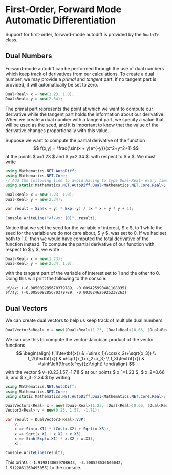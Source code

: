 # First-Order, Forward Mode Automatic Differentiation

Support for first-order, forward-mode autodiff is provided by the `Dual<T>` class.

## Dual Numbers

Forward-mode autodiff can be performed through the use of dual numbers which keep track of derivatives from our calculations. To create a dual number, we may provide a *primal* and *tangent* part. If no tangent part is provided, it will automatically be set to zero.
```csharp
Dual<Real> x = new(1.23, 1.0);
Dual<Real> y = new(2.34);
```
The primal part represents the point at which we want to compute our derivative while the tangent part holds the information about our derivative. When we create a dual number with a tangent part, we specify a value that will be used as the seed, and it is important to know that the value of the derivative changes proportionally with this value.

Suppose we want to compute the partial derivative of the function
$$
    f(x,y) = \frac{\sin(x + y)e^{-y}}{x^2+y^2+1}
$$
at the points $ x=1.23 $ and $ y=2.34 $.
with respect to $ x $. We must write
```csharp
using Mathematics.NET.AutoDiff;
using Mathematics.NET.Core;
// Add the following line to avoid having to type Dual<Real> every time we want to use a function.
using static Mathematics.NET.AutoDiff.Dual<Mathematics.NET.Core.Real>;

Dual<Real> x = new(1.23, 1.0);
Dual<Real> y = new(2.34);

var result = Sin(x + y) * Exp(-y) / (x * x + y * y + 1);

Console.WriteLine("∂f/∂x: {0}", result);
```
Notice that we set the seed for the variable of interest, $ x $, to 1 while the seed for the variable we do not care about, $ y $, was set to 0. If we had set both to 1.0, then we would have computed the total derivative of the function instead. To compute the partial derivative of our function with respect to $ y $, we write
```csharp
Dual<Real> x = new(1.23);
Dual<Real> y = new(2.34, 1.0);
```
with the tangent part of the variable of interest set to 1 and the other to 0. Doing this will print the following to the console:
```
∂f/∂x: (-0.005009285670379789, -0.009425990481108835)
∂f/∂y: (-0.005009285670379789, -0.003024626925238263)
```

## Dual Vectors

We can create dual vectors to help us keep track of multiple dual numbers.
```csharp
DualVector3<Real> x = new((Dual<Real>)1.23, (Dual<Real>)0.66, (Dual<Real>)2.34);
```
We can use this to compute the vector-Jacobian product of the vector functions
$$
\begin{align}
    f_1(\textbf{x}) &   =\sin(x_1)(\cos(x_2)+\sqrt{x_3})    \\
    f_2(\textbf{x}) &   =\sqrt{x_1+x_2+x_3} \\
    f_3(\textbf{x}) &   =\sinh\left(\frac{e^xy}{z}\right)
\end{align}
$$
with the vector $ v=(0.23,1.57,-1.71) $ at our points $ x_1=1.23 $, $ x_2=0.66 $, and $ x_3=2.34 $ by writing
```csharp
using Mathematics.NET.AutoDiff;
using Mathematics.NET.Core;
using static Mathematics.NET.AutoDiff.Dual<Mathematics.NET.Core.Real>;

DualVector3<Real> x = new((Dual<Real>)1.23, (Dual<Real>)0.66, (Dual<Real>)2.34);
Vector3<Real> v = new(0.23, 1.57, -1.71);

var result = DualVector3<Real>.VJP(
    v,
    x => Sin(x.X1) * (Cos(x.X2) + Sqrt(x.X3)),
    x => Sqrt(x.X1 + x.X2 + x.X3),
    x => Sinh(Exp(x.X1) * x.X2 / x.X3),
    x);

Console.WriteLine(result);
```
This prints `(-1.9198130659708643, -3.508528536106042, 1.5122861260495055)` to the console.
